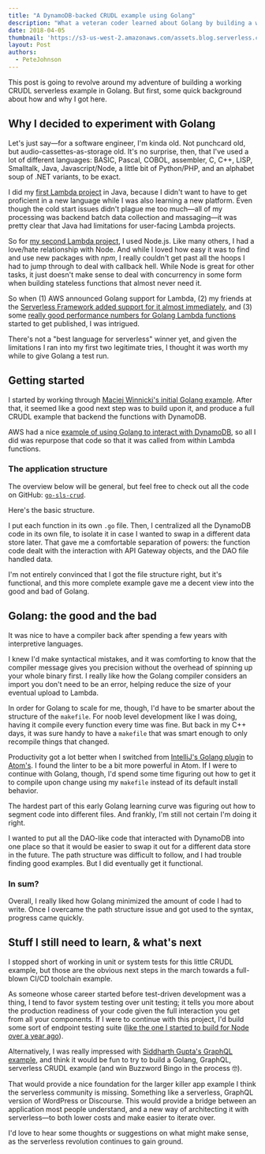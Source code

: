 ```yaml
---
title: "A DynamoDB-backed CRUDL example using Golang"
description: "What a veteran coder learned about Golang by building a working CRUDL serverless example."
date: 2018-04-05
thumbnail: 'https://s3-us-west-2.amazonaws.com/assets.blog.serverless.com/Golang/golang-logo.png'
layout: Post
authors:
  - PeteJohnson
---
```


This post is going to revolve around my adventure of building a working CRUDL serverless example in Golang. But first, some quick background about how and why I got here.

## Why I decided to experiment with Golang

Let's just say—for a software engineer, I'm kinda old. Not punchcard old, but audio-cassettes-as-storage old. It's no surprise, then, that I've used a lot of different languages: BASIC, Pascal, COBOL, assembler, C, C++, LISP, Smalltalk, Java, Javascript/Node, a little bit of Python/PHP, and an alphabet soup of .NET variants, to be exact.

I did my [first Lambda project](https://fmlnerd.com/2016/08/16/30k-page-views-for-0-21-a-serverless-story/) in Java, because I didn't want to have to get proficient in a new language while I was also learning a new platform. Even though the cold start issues didn't plague me too much—all of my processing was backend batch data collection and massaging—it was pretty clear that Java had limitations for user-facing Lambda projects.

So for [my second Lambda project](http://functionrouter.com/), I used Node.js. Like many others, I had a love/hate relationship with Node. And while I loved how easy it was to find and use new packages with _npm_, I really couldn't get past all the hoops I had to jump through to deal with callback hell. While Node is great for other tasks, it just doesn't make sense to deal with concurrency in some form when building stateless functions that almost never need it.

So when (1) AWS announced Golang support for Lambda, (2) my friends at the [Serverless Framework added support for it almost immediately](https://serverless.com/blog/framework-example-golang-lambda-support/), and (3) some [really good performance numbers for Golang Lambda functions](https://hackernoon.com/aws-lambda-go-vs-node-js-performance-benchmark-1c8898341982) started to get published, I was intrigued.

There's not a "best language for serverless" winner yet, and given the limitations I ran into my first two legitimate tries, I thought it was worth my while to give Golang a test run.

## Getting started

I started by working through [Maciej Winnicki's initial Golang example](https://serverless.com/blog/framework-example-golang-lambda-support/). After that, it seemed like a good next step was to build upon it, and produce a full CRUDL example that backend the functions with DynamoDB.

AWS had a nice [example of using Golang to interact with DynamoDB](https://github.com/awsdocs/aws-doc-sdk-examples/tree/master/go/example_code/dynamodb), so all I did was repurpose that code so that it was called from within Lambda functions.

### The application structure

The overview below will be general, but feel free to check out all the code on GitHub: [`go-sls-crud`](https://github.com/nerdguru/go-sls-crud).

Here's the basic structure.

I put each function in its own `.go` file. Then, I centralized all the DynamoDB code in its own file, to isolate it in case I wanted to swap in a different data store later. That gave me a comfortable separation of powers: the function code dealt with the interaction with API Gateway objects, and the DAO file handled data.

I'm not entirely convinced that I got the file structure right, but it's functional, and this more complete example gave me a decent view into the good and bad of Golang.

## Golang: the good and the bad

It was nice to have a compiler back after spending a few years with interpretive languages.

I knew I'd make syntactical mistakes, and it was comforting to know that the compiler message gives you precision without the overhead of spinning up your whole binary first. I really like how the Golang compiler considers an import you don't need to be an error, helping reduce the size of your eventual upload to Lambda.

In order for Golang to scale for me, though, I'd have to be smarter about the structure of the `makefile`.  For noob level development like I was doing, having it compile every function every time was fine. But back in my C++ days, it was sure handy to have a `makefile` that was smart enough to only recompile things that changed.

Productivity got a lot better when I switched from [IntelliJ's Golang plugin](https://plugins.jetbrains.com/plugin/5047-go-language-golang-org-support-plugin) to [Atom's](https://atom.io/packages/go-plus). I found the linter to be a bit more powerful in Atom. If I were to continue with Golang, though, I'd spend some time figuring out how to get it to compile upon change using my `makefile` instead of its default install behavior.

The hardest part of this early Golang learning curve was figuring out how to segment code into different files. And frankly, I'm still not certain I'm doing it right.

I wanted to put all the DAO-like code that interacted with DynamoDB into one place so that it would be easier to swap it out for a different data store in the future. The path structure was difficult to follow, and I had trouble finding good examples. But I did eventually get it functional.

### In sum?

Overall, I really liked how Golang minimized the amount of code I had to write. Once I overcame the path structure issue and got used to the syntax, progress came quickly.

## Stuff I still need to learn, & what's next

I stopped short of working in unit or system tests for this little CRUDL example, but those are the obvious next steps in the march towards a full-blown CI/CD toolchain example.

As someone whose career started before test-driven development was a thing, I tend to favor system testing over unit testing; it tells you more about the production readiness of your code given the full interaction you get from all your components. If I were to continue with this project, I'd build some sort of endpoint testing suite ([like the one I started to build for Node over a year ago](https://serverless.com/blog/cicd-for-serverless-part-1/)).

Alternatively, I was really impressed with [Siddharth Gupta's GraphQL example](https://serverless.com/blog/running-scalable-reliable-graphql-endpoint-with-serverless/), and think it would be fun to try to build a Golang, GraphQL, serverless CRUDL example (and win Buzzword Bingo in the process 🤓).

That would provide a nice foundation for the larger killer app example I think the serverless community is missing. Something like a serverless, GraphQL version of WordPress or Discourse. This would provide a bridge between an application most people understand, and a new way of architecting it with serverless—to both lower costs and make easier to iterate over.

I'd love to hear some thoughts or suggestions on what might make sense, as the serverless revolution continues to gain ground.
